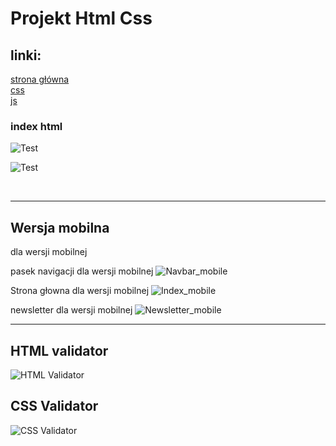 # Projekt Html Css

## linki:

[strona główna](https://michalcbl25.github.io/Projekt/Index.html)<br/>
[css](https://michalcbl25.github.io/Projekt/style/styleNav.css)<br/>
[js](https://michalcbl25.github.io/Projekt/script/menu.js)<br/>

### index html

![Test](https://github.com/MichalCbl25/Projekt/blob/master/screenshot/Web_1.png)

![Test](https://github.com/MichalCbl25/Projekt/blob/master/screenshot/Web_2.png)

<br />

---

## Wersja mobilna

dla wersji mobilnej

pasek navigacji dla wersji mobilnej
![Navbar_mobile](https://github.com/MichalCbl25/Projekt/blob/master/screenshot/Nav_mobile.jpg)

Strona głowna dla wersji mobilnej
![Index_mobile](https://github.com/MichalCbl25/Projekt/blob/master/screenshot/Index_mobile.jpg)

newsletter dla wersji mobilnej
![Newsletter_mobile](https://github.com/MichalCbl25/Projekt/blob/master/screenshot/Newsletter_mobile.jpg)

---

## HTML validator

![HTML Validator](https://github.com/MichalCbl25/Projekt/blob/master/screenshot/Html_val.png)

## CSS Validator

![CSS Validator](https://github.com/MichalCbl25/Projekt/blob/master/screenshot/CSS_Val.png)
